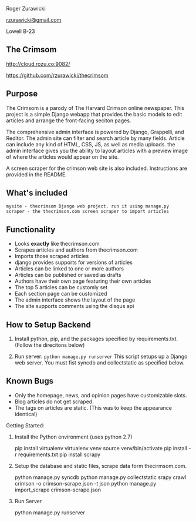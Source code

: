 Roger Zurawicki

rzurawicki@gmail.com

Lowell B-23

The Crimsom
-----------

http://cloud.rozu.co:9082/

https://github.com/rzurawicki/thecrimsom

## Purpose

The Crimsom is a parody of The Harvard Crimson online newspaper. This project is a simple Django webapp that provides the basic models to edit articles and arrange the front-facing seciton pages.

The comprehensive admin interface is powered by Django, Grappelli, and Reditor. The admin site can filter and search article by many fields. Article can include any kind of HTML, CSS, JS, as well as media uploads. the admin interface gives you the ability to layout articles with a preview image of where the articles would appear on the site.

A screen scraper for the crimson web site is also included. Instructions are provided in the README.


## What's included
    mysite - thecrimsom Django web project. run it using manage.py
    scraper - the thecrimson.com screen scraper to import articles

## Functionality
  * Looks **exactly** like thecrimson.com
  * Scrapes articles and authors from thecrimson.com
  * Imports those scraped articles
  * django provides supports for versions of articles
  * Articles can be linked to one or more authors
  * Articles can be published or saved as drafts
  * Authors have their own page featuring their own articles
  * The top 5 articles can be customly set
  * Each section page can be customized
  * The admin interface shows the layout of the page
  * The site supports comments using the disqus api

## How to Setup Backend
  1. Install python, pip, and the packages specified by requirements.txt. (Follow the direcitons below)
        
  2. Run server: `python manage.py runserver`
     This script setups up a Django web server. You must fist syncdb and collectstatic as specified below.


## Known Bugs
  * Only the homepage, news, and opinion pages have customizable slots.
  * Blog articles do not get scraped.
  * The tags on articles are static. (This was to keep the appearance identical)

Getting Started:

1. Install the Python environment (uses python 2.7)

    pip install virtualenv
    virtualenv venv
    source venv/bin/activate
    pip install -r requirements.txt
    pip install scrapy

2. Setup the database and static files, scrape data form thecirmsom.com.

    python manage.py syncdb
    python manage.py collectstatic
    srapy crawl crimson -o crimson-scrape.json -t json
    python manage.py import_scrape crimson-scrape.json

3. Run Server

    python manage.py runserver
